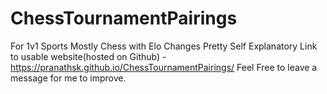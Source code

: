 # ChessTournamentPairings
For 1v1 Sports Mostly Chess with Elo Changes
Pretty Self Explanatory
Link to usable website(hosted on Github) - https://pranathsk.github.io/ChessTournamentPairings/
Feel Free to leave a message for me to improve.